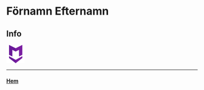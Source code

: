 # Förnamn Efternamn

## Info

![alt text](https://github.com/adam-p/markdown-here/raw/master/src/common/images/icon48.png "Logo Title Text 1")

* * *

#### [Hem](./)
